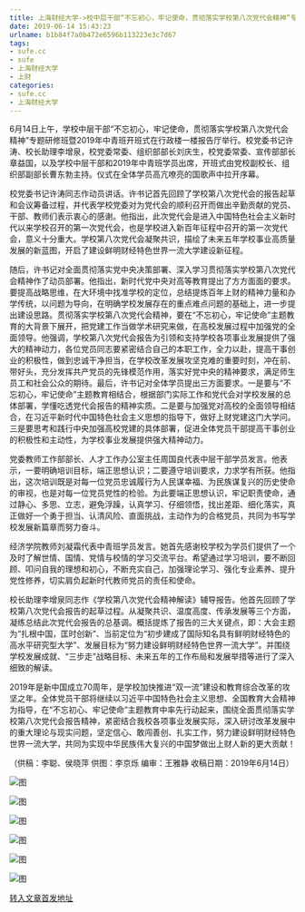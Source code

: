 ```yaml
---
title: 上海财经大学->校中层干部“不忘初心，牢记使命，贯彻落实学校第八次党代会精神”专题研修班暨2019年中青班开班式举行 | sufe.cc
date: 2019-06-14 15:43:23
urlname: b1b84f7a0b472e6596b113223e3c7d67
tags: 
- sufe.cc
- sufe
- 上海财经大学
- 上财
categories:
- sufe.cc
- 上海财经大学
---
```



6月14日上午，学校中层干部“不忘初心，牢记使命，贯彻落实学校第八次党代会精神”专题研修班暨2019年中青班开班式在行政楼一楼报告厅举行。校党委书记许涛、校长助理李增泉，校党委常委、组织部部长刘庆生，校党委常委、宣传部部长章益国，以及学校中层干部和2019年中青班学员出席，开班式由党校副校长、组织部副部长曹东勃主持。仪式在全体学员高亢嘹亮的国歌声中拉开序幕。

校党委书记许涛同志作动员讲话。许书记首先回顾了学校第八次党代会的报告起草和会议筹备过程，并代表学校党委对为党代会的顺利召开而做出辛勤贡献的党员、干部、教师们表示衷心的感谢。他指出，此次党代会是进入中国特色社会主义新时代以来学校召开的第一次党代会，也是学校进入新百年征程中召开的第一次党代会，意义十分重大。学校第八次党代会凝聚共识，描绘了未来五年学校事业高质量发展的新蓝图，开启了建设鲜明财经特色世界一流大学建设新征程。

随后，许书记对全面贯彻落实党中央决策部署、深入学习贯彻落实学校第八次党代会精神作了动员部署。他指出，新时代党中央对高等教育提出了方方面面的要求。要提高战略思维，在大环境中找准学校的定位，总结提炼百年上财的精神力量和办学传统，以问题为导向，在明确学校发展存在的重点难点问题的基础上，进一步提出建设思路。贯彻落实学校第八次党代会精神，要在“不忘初心，牢记使命”主题教育的大背景下展开，把党建工作当做学术研究来做，在高校发展过程中加强党的全面领导。他强调，学校第八次党代会报告为引领和支持学校各项事业发展提供了强大的精神动力，各位党员同志要紧密结合自己的本职工作，全力以赴，提高干事创业的积极性，做到忠诚干净担当，在学校改革发展攻坚克难的重要时刻，冲在前、带好头，充分发挥共产党员的先锋模范作用，落实好党中央的精神要求，满足师生员工和社会公众的期待。最后，许书记对全体学员提出三方面要求。一是要与“不忘初心，牢记使命”主题教育相结合，根据部门实际工作和党代会对学校发展的总体部署，学懂吃透党代会报告的精神实质。二是要与加强党对高校的全面领导相结合，在习近平新时代中国特色社会主义思想的指导下，做好上财党建这门大学问。三是要思考和践行中央加强高校党建的具体部署，促进全体党员干部提高干事创业的积极性和主动性，为学校事业发展提供强大精神动力。

党委教师工作部部长、人才工作办公室主任周国良代表中层干部学员发言。他表示，一要明确培训目标，端正思想认识；二要遵守培训要求，力求学有所获。他指出，这次培训既是对每一位党员忠诚履行为人民谋幸福、为民族谋复兴的历史使命的审视，也是对每一位党员党性的检验。为此要端正思想认识，牢记职责使命，通过静心、多思、立志，避免浮躁，认真学习、仔细领悟，找出差距、细化落实，真正做好一个勇于担当、认清风险、直面挑战，主动作为的合格党员，共同为书写学校发展新篇章而努力奋斗。

经济学院教师刘凝霜代表中青班学员发言。她首先感谢校学校为学员们提供了一个及时了解世情、国情、党情与校情的学习交流平台。希望通过学习培训，要不断回顾、叩问自我的理想和初心，不断充实自己，加强理论学习、强化专业素养、提升党性修养，切实肩负起新时代教师党员的责任和使命。

校长助理李增泉同志作《学校第八次党代会精神解读》辅导报告。他首先回顾了学校第八次党代会报告的起草过程。从凝聚共识、温度高度、传承发展等三个方面，凝练总结此次党代会报告的总基调。概括提炼了报告的三大关键点，即：大会主题为“扎根中国，匡时创新”、当前定位为“初步建成了国际知名具有鲜明财经特色的高水平研究型大学”、发展目标为“努力建设鲜明财经特色世界一流大学”。并围绕学校发展成就、“三步走”战略目标、未来五年的工作布局和发展举措等进行了深入细致的解读。

2019年是新中国成立70周年，是学校加快推进“双一流”建设和教育综合改革的攻坚之年。全体党员干部将继续以习近平中国特色社会主义思想、全国教育大会精神为指导，在“不忘初心、牢记使命”主题教育中率先行动起来，围绕全面贯彻落实学校第八次党代会报告精神，紧密结合我校各项事业发展实际，深入研讨改革发展中的重大理论与现实问题，坚定信心、敢闯善创、扎实工作，努力建设鲜明财经特色世界一流大学，共同为实现中华民族伟大复兴的中国梦做出上财人新的更大贡献！

（供稿：李聪、侯晓萍 供图：李京烁 编审：王雅静 收稿日期：2019年6月14日）



![图](http://news.sufe.edu.cn/_upload/article/images/05/23/a295b821429e810d468f0a438866/0784846e-c081-473e-9343-1da3e80b0a80.jpg)

![图](http://news.sufe.edu.cn/_upload/article/images/05/23/a295b821429e810d468f0a438866/76ae64b0-29a2-4094-82c2-2c33b4c78171.jpg)

![图](http://news.sufe.edu.cn/_upload/article/images/05/23/a295b821429e810d468f0a438866/722e613c-61ad-41e2-aa3e-ac4447a1bd15.jpg)

![图](http://news.sufe.edu.cn/_upload/article/images/05/23/a295b821429e810d468f0a438866/c1957d37-43c4-4656-89ac-bc1fe80568c6.jpg)

![图](http://news.sufe.edu.cn/_upload/article/images/05/23/a295b821429e810d468f0a438866/1f1e8764-9fed-4d0a-adea-f88008b60a98.jpg)

![图](http://news.sufe.edu.cn/_upload/article/images/05/23/a295b821429e810d468f0a438866/d7013a6f-c2c4-4813-83f4-93987c278304.jpg)

[转入文章首发地址](http://news.sufe.edu.cn/d9/d3/c179a121299/page.htm)